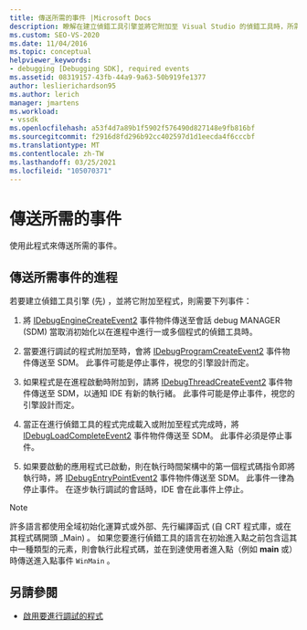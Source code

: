 ```yaml
---
title: 傳送所需的事件 |Microsoft Docs
description: 瞭解在建立偵錯工具引擎並將它附加至 Visual Studio 的偵錯工具時，所需的已排序事件。
ms.custom: SEO-VS-2020
ms.date: 11/04/2016
ms.topic: conceptual
helpviewer_keywords:
- debugging [Debugging SDK], required events
ms.assetid: 08319157-43fb-44a9-9a63-50b919fe1377
author: leslierichardson95
ms.author: lerich
manager: jmartens
ms.workload:
- vssdk
ms.openlocfilehash: a53f4d7a89b1f5902f576490d827148e9fb816bf
ms.sourcegitcommit: f2916d8fd296b92cc402597d1d1eecda4f6cccbf
ms.translationtype: MT
ms.contentlocale: zh-TW
ms.lasthandoff: 03/25/2021
ms.locfileid: "105070371"
---
```

# <a name="send-the-required-events"></a>傳送所需的事件
使用此程式來傳送所需的事件。

## <a name="process-for-sending-required-events"></a>傳送所需事件的進程
 若要建立偵錯工具引擎 (先) ，並將它附加至程式，則需要下列事件：

1. 將 [IDebugEngineCreateEvent2](../../extensibility/debugger/reference/idebugenginecreateevent2.md) 事件物件傳送至會話 debug MANAGER (SDM) 當取消初始化以在進程中進行一或多個程式的偵錯工具時。

2. 當要進行調試的程式附加至時，會將 [IDebugProgramCreateEvent2](../../extensibility/debugger/reference/idebugprogramcreateevent2.md) 事件物件傳送至 SDM。 此事件可能是停止事件，視您的引擎設計而定。

3. 如果程式是在進程啟動時附加到，請將 [IDebugThreadCreateEvent2](../../extensibility/debugger/reference/idebugthreadcreateevent2.md) 事件物件傳送至 SDM，以通知 IDE 有新的執行緒。 此事件可能是停止事件，視您的引擎設計而定。

4. 當正在進行偵錯工具的程式完成載入或附加至程式完成時，將 [IDebugLoadCompleteEvent2](../../extensibility/debugger/reference/idebugloadcompleteevent2.md) 事件物件傳送至 SDM。 此事件必須是停止事件。

5. 如果要啟動的應用程式已啟動，則在執行時間架構中的第一個程式碼指令即將執行時，將 [IDebugEntryPointEvent2](../../extensibility/debugger/reference/idebugentrypointevent2.md) 事件物件傳送至 SDM。 此事件一律為停止事件。 在逐步執行調試的會話時，IDE 會在此事件上停止。

> [!NOTE]
> 許多語言都使用全域初始化運算式或外部、先行編譯函式 (自 CRT 程式庫，或在其程式碼開頭 _Main) 。 如果您要進行偵錯工具的語言在初始進入點之前包含這其中一種類型的元素，則會執行此程式碼，並在到達使用者進入點（例如 **main** 或）時傳送進入點事件 `WinMain` 。

## <a name="see-also"></a>另請參閱
- [啟用要進行調試的程式](../../extensibility/debugger/enabling-a-program-to-be-debugged.md)
